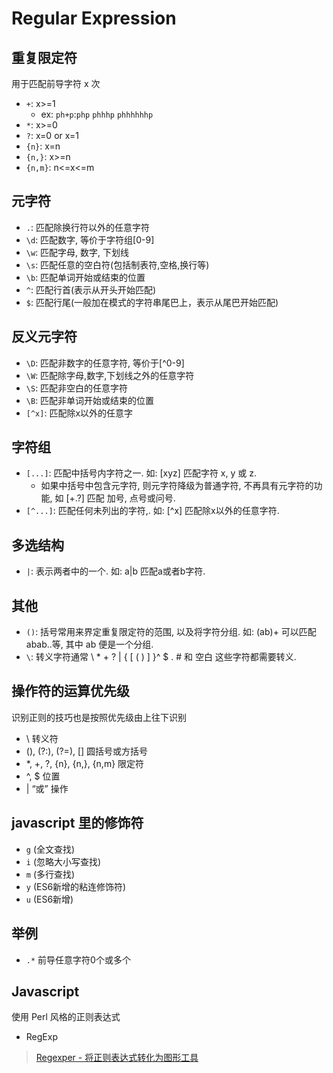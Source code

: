 # Regular Expression

## 重复限定符

用于匹配前导字符 x 次

* `+`:     x>=1
  * ex: `ph+p`:`php` `phhhp` `phhhhhhp`
* `*`:     x>=0
* `?`:     x=0 or x=1
* `{n}`:   x=n
* `{n,}`:  x>=n
* `{n,m}`: n<=x<=m

## 元字符

* `.`:  匹配除换行符以外的任意字符
* `\d`: 匹配数字, 等价于字符组[0-9]
* `\w`: 匹配字母, 数字, 下划线
* `\s`: 匹配任意的空白符(包括制表符,空格,换行等)
* `\b`: 匹配单词开始或结束的位置
* `^`:  匹配行首(表示从开头开始匹配)
* `$`:  匹配行尾(一般加在模式的字符串尾巴上，表示从尾巴开始匹配)

## 反义元字符

* `\D`:   匹配非数字的任意字符, 等价于[^0-9]
* `\W`:   匹配除字母,数字,下划线之外的任意字符
* `\S`:   匹配非空白的任意字符
* `\B`:   匹配非单词开始或结束的位置
* `[^x]`: 匹配除x以外的任意字

## 字符组

* `[...]`: 匹配中括号内字符之一. 如: [xyz] 匹配字符 x, y 或 z.
  * 如果中括号中包含元字符, 则元字符降级为普通字符, 不再具有元字符的功能, 如 [+.?] 匹配 加号, 点号或问号.
* `[^...]`: 匹配任何未列出的字符,. 如: [^x] 匹配除x以外的任意字符.

## 多选结构

* `|`: 表示两者中的一个. 如: a|b 匹配a或者b字符.

## 其他

* `()`: 括号常用来界定重复限定符的范围, 以及将字符分组. 如: (ab)+ 可以匹配abab..等, 其中 ab 便是一个分组.
* `\`:  转义字符通常 \ * + ? | { [ ( ) ] }^ $ . # 和 空白 这些字符都需要转义.

## 操作符的运算优先级

识别正则的技巧也是按照优先级由上往下识别

* \ 转义符
* (), (?:), (?=), [] 圆括号或方括号
* *, +, ?, {n}, {n,}, {n,m} 限定符
* ^, $ 位置
* | “或” 操作

## javascript 里的修饰符

* `g` (全文查找)
* `i` (忽略大小写查找)
* `m` (多行查找)
* `y` (ES6新增的粘连修饰符)
* `u` (ES6新增)

## 举例

* `.*` 前导任意字符0个或多个

## Javascript

使用 Perl 风格的正则表达式

* RegExp

> [Regexper - 将正则表达式转化为图形工具](http://www.regexper.com)